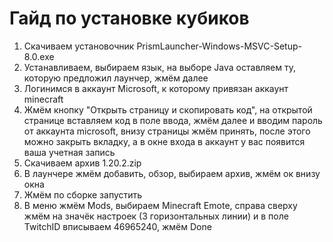 # Гайд по установке кубиков
1. Скачиваем установочник PrismLauncher-Windows-MSVC-Setup-8.0.exe
2. Устанавливаем, выбираем язык, на выборе Java оставляем ту, которую предложил лаунчер, жмём далее
3. Логинимся в аккаунт Microsoft, к которому привязан аккаунт minecraft
4. Жмём кнопку "Открыть страницу и скопировать код", на открытой странице вставляем код в поле ввода, жмём далее и вводим пароль от аккаунта microsoft, внизу страницы жмём принять, после этого можно закрыть вкладку, а в окне входа в аккаунт у вас появится ваша учетная запись
5. Скачиваем архив 1.20.2.zip
6. В лаунчере жмём добавить, обзор, выбираем архив, жмём ок внизу окна
7. Жмём по сборке запустить
8. В меню жмём Mods, выбираем Minecraft Emote, справа сверху жмём на значёк настроек (3 горизонтальных линии) и в поле TwitchID вписываем 46965240, жмём Done
